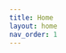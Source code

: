 ```yaml
---
title: Home
layout: home
nav_order: 1
---
```

<!DOCTYPE html>
<html lang="en">
<head>
<meta charset="UTF-8">
<meta name="viewport" content="width=device-width, initial-scale=1.0">
<title>YouTube Playlist</title>
<style>
  /* Style for the video list */
  #playlist {
    display: flex;
    flex-wrap: nowrap; /* Prevent wrapping to next line */
    overflow-x: auto; /* Enable horizontal scrolling */
    padding: 10px 0; /* Add some space around the videos */
    margin-bottom: 20px; /* Add space at the bottom */
  }
  .video-item {
    flex: 0 0 auto; /* Prevent videos from growing or shrinking */
    margin-right: 10px; /* Add space between videos */
  }
  .video-item img {
    width: 200px; /* Set width of video thumbnails */
    height: auto; /* Maintain aspect ratio */
  }
</style>
</head>
<body>

<div id="playlist"></div>

<script>
// Replace 'YOUR_PLAYLIST_ID' with the actual ID of your YouTube playlist
const playlistId = 'PL4MplU2PrVpaKx_fyz9IFOd5xP_3VnAU2';
const apiKey = 'YOUR_YOUTUBE_API_KEY';

// Fetch the playlist data from the YouTube Data API
fetch(`https://www.googleapis.com/youtube/v3/playlistItems?part=snippet&maxResults=10&playlistId=${playlistId}&key=${apiKey}`)
  .then(response => response.json())
  .then(data => {
    // Loop through the playlist items and create HTML elements to display them
    const playlistDiv = document.getElementById('playlist');
    data.items.forEach(item => {
      const videoId = item.snippet.resourceId.videoId;
      const title = item.snippet.title;
      const thumbnailUrl = item.snippet.thumbnails.default.url;
      const videoUrl = `https://www.youtube.com/watch?v=${videoId}`;

      // Create HTML elements for each video
      const videoElement = document.createElement('div');
      videoElement.className = 'video-item';
      videoElement.innerHTML = `
        <a href="${videoUrl}" target="_blank">
          <img src="${thumbnailUrl}" alt="${title}">
          <p>${title}</p>
        </a>
      `;
      playlistDiv.appendChild(videoElement);
    });
  })
  .catch(error => {
    console.error('Error fetching playlist:', error);
  });
</script>

</body>
</html>